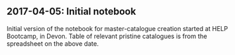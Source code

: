 ## 2017-04-05: Initial notebook

Initial version of the notebook for master-catalogue creation started at HELP Bootcamp, in 
Devon. Table of relevant pristine catalogues is from the spreadsheet on the above date.

